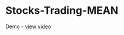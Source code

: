 # Stocks-Trading-MEAN
Demo - <a href="https://drive.google.com/file/d/1fDl09yHDuMAWUSAUXEjd1uhHvlfRlpZo/view?usp=drive_link">view video</a>
